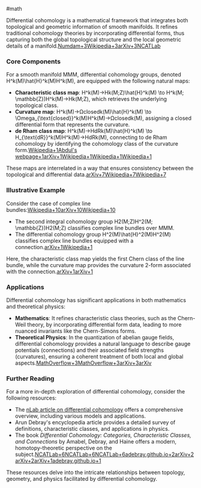 
#math 

Differential cohomology is a mathematical framework that integrates both topological and geometric information of smooth manifolds. It refines traditional cohomology theories by incorporating differential forms, thus capturing both the global topological structure and the local geometric details of a manifold.[Numdam+3Wikipedia+3arXiv+3](https://en.wikipedia.org/wiki/De_Rham_cohomology?utm_source=chatgpt.com)[NCATLab](https://ncatlab.org/nlab/show/differential%2Bcohomotopy?utm_source=chatgpt.com)

### Core Components

For a smooth manifold MMM, differential cohomology groups, denoted H^k(M)\hat{H}^k(M)H^k(M), are equipped with the following natural maps:

- **Characteristic class map**: H^k(M)→Hk(M;Z)\hat{H}^k(M) \to H^k(M; \mathbb{Z})H^k(M)→Hk(M;Z), which retrieves the underlying topological class.
- **Curvature map**: H^k(M)→Ωclosedk(M)\hat{H}^k(M) \to \Omega_{\text{closed}}^k(M)H^k(M)→Ωclosedk(M), assigning a closed differential form that represents the curvature.
- **de Rham class map**: H^k(M)→HdRk(M)\hat{H}^k(M) \to H_{\text{dR}}^k(M)H^k(M)→HdRk(M), connecting to de Rham cohomology by identifying the cohomology class of the curvature form.[Wikipedia+1Abdul's webpage+1](https://en.wikipedia.org/wiki/De_Rham_cohomology?utm_source=chatgpt.com)[arXiv+1Wikipedia+1](https://arxiv.org/html/2312.14338v1?utm_source=chatgpt.com)[Wikipedia+1Wikipedia+1](https://en.wikipedia.org/wiki/%E2%88%9E-Chern%E2%80%93Weil_theory?utm_source=chatgpt.com)

These maps are interrelated in a way that ensures consistency between the topological and differential data.[arXiv+7Wikipedia+7Wikipedia+7](https://en.wikipedia.org/wiki/De_Rham_cohomology?utm_source=chatgpt.com)

### Illustrative Example

Consider the case of complex line bundles:[Wikipedia+10arXiv+10Wikipedia+10](https://arxiv.org/html/2312.14338v1?utm_source=chatgpt.com)

- The second integral cohomology group H2(M;Z)H^2(M; \mathbb{Z})H2(M;Z) classifies complex line bundles over MMM.
- The differential cohomology group H^2(M)\hat{H}^2(M)H^2(M) classifies complex line bundles equipped with a connection.[arXiv+1Wikipedia+1](https://arxiv.org/html/2312.14338v1?utm_source=chatgpt.com)

Here, the characteristic class map yields the first Chern class of the line bundle, while the curvature map provides the curvature 2-form associated with the connection.[arXiv+1arXiv+1](https://arxiv.org/html/2312.14338v1?utm_source=chatgpt.com)

### Applications

Differential cohomology has significant applications in both mathematics and theoretical physics:

- **Mathematics**: It refines characteristic class theories, such as the Chern-Weil theory, by incorporating differential form data, leading to more nuanced invariants like the Chern-Simons forms.
- **Theoretical Physics**: In the quantization of abelian gauge fields, differential cohomology provides a natural language to describe gauge potentials (connections) and their associated field strengths (curvatures), ensuring a coherent treatment of both local and global aspects.[MathOverflow+3MathOverflow+3arXiv+3](https://mathoverflow.net/questions/222353/examples-of-differential-cohomology-in-cohesive-infty-topos?utm_source=chatgpt.com)[arXiv](https://arxiv.org/html/2312.14338v1?utm_source=chatgpt.com)

### Further Reading

For a more in-depth exploration of differential cohomology, consider the following resources:

- The [nLab article on differential cohomology](https://ncatlab.org/nlab/show/differential%2Bcohomology) offers a comprehensive overview, including various models and applications.
- Arun Debray's encyclopedia article provides a detailed survey of definitions, characteristic classes, and applications in physics.
- The book _Differential Cohomology: Categories, Characteristic Classes, and Connections_ by Amabel, Debray, and Haine offers a modern, homotopy-theoretic perspective on the subject.[NCATLab+6NCATLab+6NCATLab+6](https://ncatlab.org/nlab/show/differential%2Bcobordism%2Bcohomology?utm_source=chatgpt.com)[adebray.github.io+2arXiv+2arXiv+2](https://arxiv.org/abs/2312.14338?utm_source=chatgpt.com)[arXiv+1adebray.github.io+1](https://arxiv.org/abs/2109.12250?utm_source=chatgpt.com)

These resources delve into the intricate relationships between topology, geometry, and physics facilitated by differential cohomology.